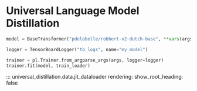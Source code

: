 # Universal Language Model Distillation

```python
model = BaseTransformer("pdelobelle/robbert-v2-dutch-base", **vars(args))

logger = TensorBoardLogger("tb_logs", name="my_model")

trainer = pl.Trainer.from_argparse_args(args, logger=logger)
trainer.fit(model, train_loader)
```


::: universal_distillation.data.jit_dataloader
    rendering:
      show_root_heading: false

